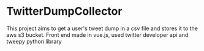 # TwitterDumpCollector
This project aims to get a user's tweet dump in a csv file and stores it to the aws s3 bucket. Front end made in vue.js, used twitter developer api and tweepy python library
